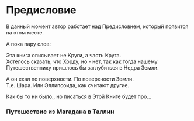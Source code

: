# Предисловие

В данный момент автор работает над Предисловием, который появится на этом месте.

А пока пару слов:

Эта книга описывает не Круги, а часть Круга.  
Хотелось сказать, что Хорду, но - нет, так как тогда нашему Путешественнику пришлось бы заглубиться в Недра Земли.

А он ехал по поверхности. По поверхности Земли.  
Т.е. Шара. Или Эллипсоида, как считают другие.

Как бы то ни было., но писаться в Этой Книге будет про...

### **Путешествие из Магадана в Таллин**



